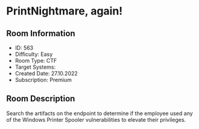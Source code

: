 ﻿# PrintNightmare, again!

## Room Information
- ID: 563
- Difficulty: Easy
- Room Type: CTF
- Target Systems: 
- Created Date: 27.10.2022
- Subscription: Premium

## Room Description
Search the artifacts on the endpoint to determine if the employee used any of the Windows Printer Spooler vulnerabilities to elevate their privileges.
